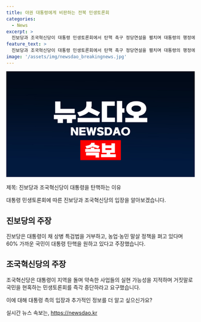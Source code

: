 ```yaml
---
title: 야권 대통령에게 비판하는 전북 민생토론회
categories:
  - News
excerpt: >
  진보당과 조국혁신당이 대통령 민생토론회에서 탄핵 촉구 정당연설을 펼치며 대통령의 행정에 대한 비판을 제기했다. 이들은 대통령의 특검법 거부와 농업·농민 정책에 대한 불만을 나타내며 60% 이상의 국민이 탄핵을 지지한다고 주장했다. 또한, 지역을 돌며 약속한 사업들의 실현 가능성을 지적하며 거짓말로 국민을 현혹하는 행위를 비판했다.
feature_text: >
  진보당과 조국혁신당이 대통령 민생토론회에서 탄핵 촉구 정당연설을 펼치며 대통령의 행정에 대한 비판을 제기했다. 이들은 대통령의 특검법 거부와 농업·농민 정책에 대한 불만을 나타내며 60% 이상의 국민이 탄핵을 지지한다고 주장했다. 또한, 지역을 돌며 약속한 사업들의 실현 가능성을 지적하며 거짓말로 국민을 현혹하는 행위를 비판했다.
image: '/assets/img/newsdao_breakingnews.jpg'
---
```


<p><img src="/assets/img/newsdao_breakingnews.jpg" alt="pcversion 속보" /></p>

<p>제목: 진보당과 조국혁신당이 대통령을 탄핵하는 이유</p>

<p>대통령 민생토론회에 따른 진보당과 조국혁신당의 입장을 알아보겠습니다.</p>

<h2 data-ke-size="size26">진보당의 주장</h2>

<p>진보당은 대통령이 채 상병 특검법을 거부하고, 농업·농민 말살 정책을 펴고 있다며 60% 가까운 국민이 대통령 탄핵을 원하고 있다고 주장했습니다.</p>

<h2 data-ke-size="size26">조국혁신당의 주장</h2>

<p>조국혁신당은 대통령이 지역을 돌며 약속한 사업들의 실현 가능성을 지적하며 거짓말로 국민을 현혹하는 민생토론회를 즉각 중단하라고 요구했습니다.</p>

<p>이에 대해 대통령 측의 입장과 추가적인 정보를 더 알고 싶으신가요?</p>
실시간 뉴스 속보는, <a href="https://newsdao.kr" rel="dofollow">https://newsdao.kr</a>


